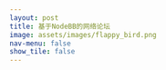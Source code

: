 ```yaml
---
layout: post
title: 基于NodeBB的网络论坛
image: assets/images/flappy_bird.png
nav-menu: false
show_tile: false
---
```

